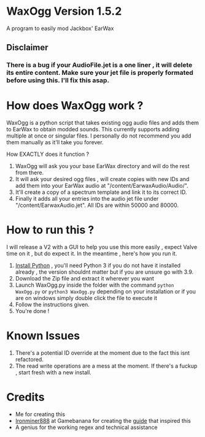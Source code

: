 # WaxOgg Version 1.5.2
A program to easily mod Jackbox' EarWax

## Disclaimer
### There is a bug if your AudioFile.jet is a one liner , it will delete its entire content. Make sure your jet file is properly formated before using this. I'll fix this asap.

# How does WaxOgg work ?
WaxOgg is a python script that takes existing ogg audio files and adds them to EarWax to obtain modded sounds.
This currently supports adding multiple at once or singular files. I personally do not recommend you add them manually as it'll take you forever.

How EXACTLY does it function ?
1. WaxOgg will ask you your base EarWax directory and will do the rest from there.
2. It will ask your desired ogg files , will create copies with new IDs and add them into your EarWax audio at "/content/EarwaxAudio/Audio/".
3. It'll create a copy of a spectrum template and link it to its correct ID.
4. Finally it adds all your entries into the audio jet file under "/content/EarwaxAudio.jet". All IDs are within 50000 and 80000.

# How to run this ?
I will release a V2 with a GUI to help you use this more easily , expect Valve time on it , but do expect it.
In the meantime , here's how you run it.
1. [Install Python](https://www.python.org/downloads/) , you'll need Python 3 if you do not have it installed already , the version shouldnt matter but if you are unsure go with 3.9.
2. Download the Zip file and extract it wherever you want
3. Launch WaxOgg.py inside the folder with the command ```python WaxOgg.py``` or ```python3 WaxOgg.py``` depending on your installation or if you are on windows simply double click the file to execute it
4. Follow the instructions given.
5. You're done !

# Known Issues
1. There's a potential ID override at the moment due to the fact this isnt refactored.
2. The read write operations are a mess at the moment. If there's a fuckup , start fresh with a new install.

# Credits
- Me for creating this
- [Ironminer888](https://gamebanana.com/members/1740235) at Gamebanana for creating the [guide](https://gamebanana.com/tuts/13522) that inspired this
- A genius for the working regex and technical assistance
